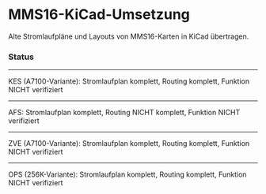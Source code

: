 # MMS16-KiCad-Umsetzung
Alte Stromlaufpläne und Layouts von MMS16-Karten in KiCad übertragen.

### Status
---
KES (A7100-Variante): 
Stromlaufplan komplett, Routing komplett, Funktion NICHT verifiziert

---
AFS: 
Stromlaufplan komplett, Routing NICHT komplett, Funktion NICHT verifiziert

---
ZVE (A7100-Variante):
Stromlaufplan komplett, Routing komplett, Funktion NICHT verifiziert

---
OPS (256K-Variante):
Stromlaufplan komplett, Routing komplett, Funktion NICHT verifiziert

